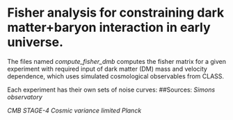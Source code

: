 # Fisher analysis for constraining dark matter+baryon interaction in early universe. 


The files named *compute_fisher_dmb* computes the fisher matrix for a given experiment with required input of dark matter (DM) mass and velocity dependence, which uses simulated cosmological observables from CLASS.

Each experiment has their own sets of noise curves:
##Sources: 
*Simons observatory*

*CMB STAGE-4*
*Cosmic variance limited*
*Planck*